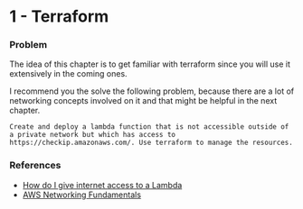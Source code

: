 # 1 - Terraform

### Problem 

The idea of this chapter is to get familiar with terraform since you will use it extensively in the coming ones. 

I recommend you the solve the following problem, because there are a lot of networking concepts involved on it and that might be helpful in the next chapter. 

```
Create and deploy a lambda function that is not accessible outside of a private network but which has access to https://checkip.amazonaws.com/. Use terraform to manage the resources. 
```

### References 

* [How do I give internet access to a Lambda](https://aws.amazon.com/premiumsupport/knowledge-center/internet-access-lambda-function/)
* [AWS Networking Fundamentals
](https://www.youtube.com/watch?v=hiKPPy584Mg)